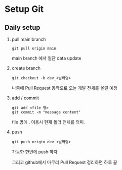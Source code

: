 # Setup Git

## Daily setup

1. pull main branch

   ```git
   git pull origin main
   ```

   main branch 에서 일단 data update

2. create branch

   ```git
   git checkout -b dev_<날짜명>
   ```

   나중에 Pull Request 동작으로 오늘 개발 전체를 올릴 예정

3. add / commit

	```git
	git add <file 명>
	git commit -m "message content"
	```

	file 명에 . 이용시 현재 폴더 전체를 의미.
	
4. push

   ```git
   git push origin dev_<날짜명>
   ```

   가능한 한번에 push 하자

   그리고 github에서 마무리 Pull Request 정리하면 하루 끝
